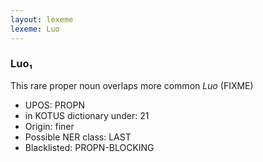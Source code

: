 ```yaml
---
layout: lexeme
lexeme: Luo
---
```


###  Luo₁

This rare proper noun overlaps more common *Luo* (FIXME)
* UPOS:  PROPN
* in KOTUS dictionary under:  21
* Origin:  finer
* Possible NER class:  LAST
* Blacklisted:  PROPN-BLOCKING

